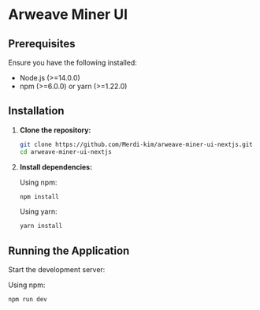 # Arweave Miner UI


## Prerequisites

Ensure you have the following installed:

- Node.js (>=14.0.0)
- npm (>=6.0.0) or yarn (>=1.22.0)

## Installation

1. **Clone the repository:**

    ```bash
    git clone https://github.com/Merdi-kim/arweave-miner-ui-nextjs.git
    cd arweave-miner-ui-nextjs
    ```

2. **Install dependencies:**

    Using npm:

    ```bash
    npm install
    ```

    Using yarn:

    ```bash
    yarn install
    ```

## Running the Application

Start the development server:

Using npm:

```bash
npm run dev
